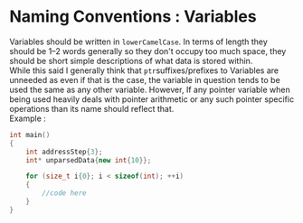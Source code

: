 # Naming Conventions : Variables

Variables should be written in `lowerCamelCase`. In terms of length they should be 1–2 words generally so they don't occupy too much space, they should be short simple descriptions of what data is stored within.  
While this said I generally think that `ptr`suffixes/prefixes to Variables are unneeded as even if that is the case, the variable in question tends to be used the same as any other variable.
However, If any pointer variable when being used heavily deals with pointer arithmetic or any such pointer specific operations than its name should reflect that.  
Example : 
``` cpp linenums="1"
int main()
{
	int addressStep{3};
	int* unparsedData{new int{10}};

	for (size_t i{0}; i < sizeof(int); ++i)
	{
		//code here
	}
}
```

